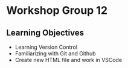 # Workshop Group 12

## Learning Objectives
- Learning Version Control
- Familiarizing with Git and Github
- Create new HTML file and work in VSCode